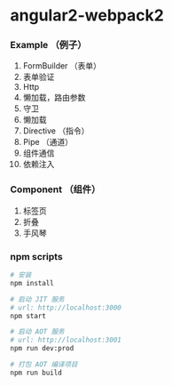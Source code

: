 # angular2-webpack2

### Example （例子）

1. FormBuilder （表单）
2. 表单验证
3. Http 
4. 懒加载，路由参数
5. 守卫
6. 懒加载
7. Directive （指令）
8. Pipe （通道）
9. 组件通信
10. 依赖注入

### Component （组件）

1. 标签页
2. 折叠
3. 手风琴


### npm scripts

```bash
# 安装
npm install

# 启动 JIT 服务
# url: http://localhost:3000
npm start

# 启动 AOT 服务
# url: http://localhost:3001
npm run dev:prod

# 打包 AOT 编译项目
npm run build



